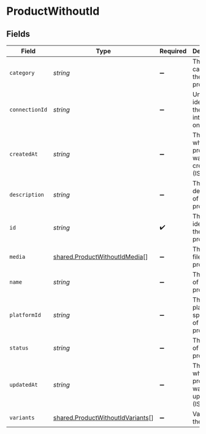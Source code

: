 # ProductWithoutId


## Fields

| Field                                                                                | Type                                                                                 | Required                                                                             | Description                                                                          |
| ------------------------------------------------------------------------------------ | ------------------------------------------------------------------------------------ | ------------------------------------------------------------------------------------ | ------------------------------------------------------------------------------------ |
| `category`                                                                           | *string*                                                                             | :heavy_minus_sign:                                                                   | The category of the product.                                                         |
| `connectionId`                                                                       | *string*                                                                             | :heavy_minus_sign:                                                                   | Unique identifier of the integration on delta.                                       |
| `createdAt`                                                                          | *string*                                                                             | :heavy_minus_sign:                                                                   | The date when the product was created. (ISO 8601)                                    |
| `description`                                                                        | *string*                                                                             | :heavy_minus_sign:                                                                   | The description of the product.                                                      |
| `id`                                                                                 | *string*                                                                             | :heavy_check_mark:                                                                   | The unique identifier of the product.                                                |
| `media`                                                                              | [shared.ProductWithoutIdMedia](../../models/shared/productwithoutidmedia.md)[]       | :heavy_minus_sign:                                                                   | The media files of the product.                                                      |
| `name`                                                                               | *string*                                                                             | :heavy_minus_sign:                                                                   | The name of the product.                                                             |
| `platformId`                                                                         | *string*                                                                             | :heavy_minus_sign:                                                                   | The platform-specific ID of the product.                                             |
| `status`                                                                             | *string*                                                                             | :heavy_minus_sign:                                                                   | The status of the product.                                                           |
| `updatedAt`                                                                          | *string*                                                                             | :heavy_minus_sign:                                                                   | The date when the product was last updated. (ISO 8601)                               |
| `variants`                                                                           | [shared.ProductWithoutIdVariants](../../models/shared/productwithoutidvariants.md)[] | :heavy_minus_sign:                                                                   | Variant of the product                                                               |
